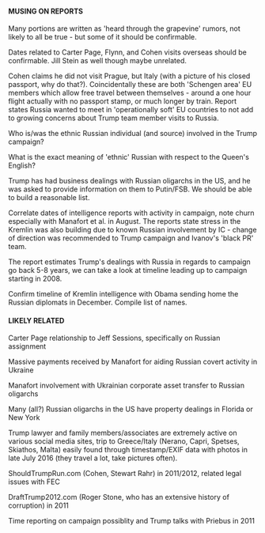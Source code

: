 #### MUSING ON REPORTS


Many portions are written as 'heard through the grapevine' rumors, 
not likely to all be true - but some of it should be confirmable.

Dates related to Carter Page, Flynn, and Cohen visits overseas should be
confirmable. Jill Stein as well though maybe unrelated.

Cohen claims he did not visit Prague, but Italy (with a picture of his closed passport, why do that?). 
Coincidentally these are both 'Schengen area' EU members which allow free travel 
between themselves - around a one hour flight actually with no passport stamp, or much longer by train. 
Report states Russia wanted to meet in 'operationally soft' EU countries to not add to growing 
concerns about Trump team member visits to Russia.

Who is/was the ethnic Russian individual (and source) involved in the Trump campaign?

What is the exact meaning of 'ethnic' Russian with respect to the Queen's English?

Trump has had business dealings with Russian oligarchs in the US, and he was asked to
provide information on them to Putin/FSB. We should be able to build a reasonable list. 

Correlate dates of intelligence reports with activity in campaign, note churn
especially with Manafort et al. in August. The reports state stress in the Kremlin was
also building due to known Russian involvement by IC - change of direction was 
recommended to Trump campaign and Ivanov's 'black PR' team.

The report estimates Trump's dealings with Russia in regards to campaign
go back 5-8 years, we can take a look at timeline leading up to campaign starting
in 2008.

Confirm timeline of Kremlin intelligence with Obama sending
home the Russian diplomats in December. Compile list of names.


#### LIKELY RELATED


Carter Page relationship to Jeff Sessions, specifically on Russian assignment

Massive payments received by Manafort for aiding Russian covert activity in Ukraine

Manafort involvement with Ukrainian corporate asset transfer to Russian oligarchs

Many (all?) Russian oligarchs in the US have property dealings in Florida or New York

Trump lawyer and family members/associates are extremely active on various social media sites, 
trip to Greece/Italy (Nerano, Capri, Spetses, Skiathos, Malta) easily found through timestamp/EXIF data
with photos in late July 2016 (they travel a lot, take pictures often).

ShouldTrumpRun.com (Cohen, Stewart Rahr) in 2011/2012, related legal issues with FEC

DraftTrump2012.com (Roger Stone, who has an extensive history of corruption) in 2011

Time reporting on campaign possiblity and Trump talks with Priebus in 2011
